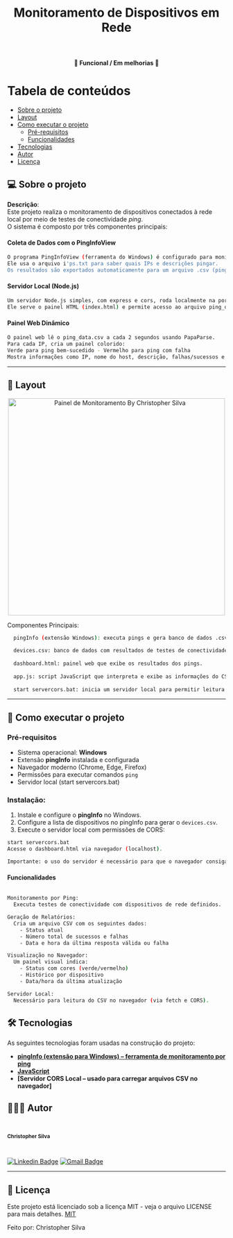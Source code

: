 <h1 align="center">Monitoramento de Dispositivos em Rede</h1>			
<br>
<h4 align="center"> 🚀 Funcional / Em melhorias 🚀 </h4>

Tabela de conteúdos
=================
<!--ts-->
   * [Sobre o projeto](#-sobre-o-projeto)
   * [Layout](#-layout)
   * [Como executar o projeto](#-como-executar-o-projeto)
     * [Pré-requisitos](#pré-requisitos)
     * [Funcionalidades](#funcionalidades)
   * [Tecnologias](#-tecnologias)
   * [Autor](#-autor)
   * [Licença](#-licença)
<!--te-->

## 💻 Sobre o projeto

**Descrição**:  
Este projeto realiza o monitoramento de dispositivos conectados à rede local por meio de testes de conectividade *ping*.  
O sistema é composto por três componentes principais:

#### Coleta de Dados com o PingInfoView
```bash
O programa PingInfoView (ferramenta do Windows) é configurado para monitorar dispositivos através de ping contínuo.
Ele usa o arquivo i'ps.txt para saber quais IPs e descrições pingar.
Os resultados são exportados automaticamente para um arquivo .csv (ping_data.csv), contendo status, IP, nome do host, contagem de falhas/sucessos, entre outros.
```
#### Servidor Local (Node.js)
```bash
Um servidor Node.js simples, com express e cors, roda localmente na porta 8000.
Ele serve o painel HTML (index.html) e permite acesso ao arquivo ping_data.csv.
```
#### Painel Web Dinâmico
```bash
O painel web lê o ping_data.csv a cada 2 segundos usando PapaParse.
Para cada IP, cria um painel colorido:
Verde para ping bem-sucedido - Vermelho para ping com falha
Mostra informações como IP, nome do host, descrição, falhas/sucessos e últimas datas.
```
---

## 🎨 Layout

<p align="center" style="display: flex; align-items: flex-start; justify-content: center;">
<img alt="Painel de Monitoramento By Christopher Silva" title="#monitoramento-ping" src="https://i.pinimg.com/564x/61/c2/35/61c235fdc3cb24cf9f931ef30e2d2cc2.jpg" style="width:500px";/>
</p>

Componentes Principais:
```bash
  pingInfo (extensão Windows): executa pings e gera banco de dados .csv.
  
  devices.csv: banco de dados com resultados de testes de conectividade.
  
  dashboard.html: painel web que exibe os resultados dos pings.
  
  app.js: script JavaScript que interpreta e exibe as informações do CSV.
  
  start servercors.bat: inicia um servidor local para permitir leitura de arquivos locais via navegador.
```

---

## 🚀 Como executar o projeto

### Pré-requisitos

- Sistema operacional: **Windows**
- Extensão **pingInfo** instalada e configurada
- Navegador moderno (Chrome, Edge, Firefox)
- Permissões para executar comandos `ping`
- Servidor local (start servercors.bat)

### Instalação:

1. Instale e configure o **pingInfo** no Windows.
2. Configure a lista de dispositivos no pingInfo para gerar o `devices.csv`.
3. Execute o servidor local com permissões de CORS:
 ```bash
 start servercors.bat
 Acesse o dashboard.html via navegador (localhost).

Importante: o uso do servidor é necessário para que o navegador consiga acessar o .csv via fetch().
```
#### Funcionalidades
```bash

Monitoramento por Ping:
  Executa testes de conectividade com dispositivos de rede definidos.

Geração de Relatórios:
  Cria um arquivo CSV com os seguintes dados:
    - Status atual
    - Número total de sucessos e falhas
    - Data e hora da última resposta válida ou falha

Visualização no Navegador:
  Um painel visual indica:
    - Status com cores (verde/vermelho)
    - Histórico por dispositivo
    - Data/hora da última atualização

Servidor Local:
  Necessário para leitura do CSV no navegador (via fetch e CORS).

```
## 🛠 Tecnologias
As seguintes tecnologias foram usadas na construção do projeto:

- **[pingInfo (extensão para Windows) – ferramenta de monitoramento por ping](https://pinginfoview.com/)**
- **[JavaScript](https://www.javascript.com/)** 
- **[Servidor CORS Local – usado para carregar arquivos CSV no navegador]**

## 🦸🏻‍♂️ Autor

 <br>
  <sub><b><p>Christopher Silva</p></b></sub></a>
 <br />

[![Linkedin Badge](https://img.shields.io/badge/-Christopher%20Silva-blue?style=flat-square&logo=Linkedin&logoColor=white&link=https://www.linkedin.com/in/chris-f-silva//)](https://www.linkedin.com/in/chris-f-silva/) 
[![Gmail Badge](https://img.shields.io/badge/-chrisspfc.silva@gmail.com-c14438?style=flat-square&logo=Gmail&logoColor=white&link=mailto:daniel.rodrigues.soarees@gmail.com)](mailto:chrisspfc.silva@gmail.com)

---

## 📝 Licença

Este projeto está licenciado sob a licença MIT - veja o arquivo LICENSE para mais detalhes. [MIT](./LICENSE)

Feito por: Christopher Silva
